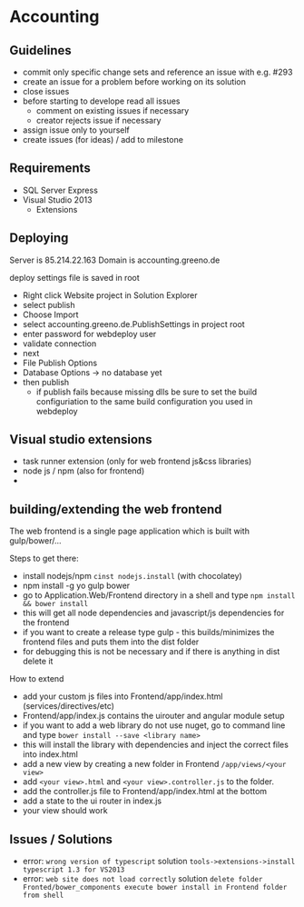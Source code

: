 # Accounting

## Guidelines

* commit only specific change sets and reference an issue with e.g. #293
* create an issue for a problem before working on its solution
* close issues
* before starting to develope read all issues
  * comment on existing issues if necessary
  * creator rejects issue if necessary
* assign issue only to yourself 
* create issues (for ideas) / add to milestone


## Requirements

* SQL Server Express
* Visual Studio 2013
  * Extensions
 

## Deploying

Server is 85.214.22.163
Domain is accounting.greeno.de

deploy settings file is saved in root


* Right click Website project in Solution Explorer
* select publish
* Choose Import 
* select accounting.greeno.de.PublishSettings in project root
* enter password for webdeploy user
* validate connection
* next
* File Publish Options 
* Database Options -> no database yet
* then publish
   * if publish fails because missing dlls be sure to set the build configuriation to the same build configuration you used in webdeploy

## Visual studio extensions

* task runner extension (only for web frontend js&css libraries)
* node js / npm (also for frontend)
* 

## building/extending the web frontend

The web frontend is a single page application which is built with gulp/bower/...

Steps to get there:
* install nodejs/npm `cinst nodejs.install` (with chocolatey)
* npm install -g yo gulp bower
* go to Application.Web/Frontend directory in a shell and type `npm install && bower install`
 * this will get all node dependencies  and javascript/js dependencies for the frontend
* if you want to create a release type gulp - this builds/minimizes the frontend files and puts them into the dist folder
 * for debugging this is not be necessary and if there is anything in dist delete it


How to extend
* add your custom js files into Frontend/app/index.html (services/directives/etc)
* Frontend/app/index.js contains the uirouter and angular module setup 
* if you want to add a web library do not use nuget, go to command line and type `bower install --save <library name>` 
 * this will install the library with dependencies and inject the correct files into index.html 
* add a new view by creating a new folder in Frontend `/app/views/<your view>` 
 * add `<your view>.html` and `<your view>.controller.js` to the folder. 
 * add the controller.js file to Frontend/app/index.html at the bottom
 * add a state to the ui router in index.js
 * your view should work


## Issues  / Solutions


* error: `wrong version of typescript` solution `tools->extensions->install typescript 1.3 for VS2013`
* error: `web site does not load correctly` solution `delete folder Fronted/bower_components execute bower install in Frontend folder from shell`
